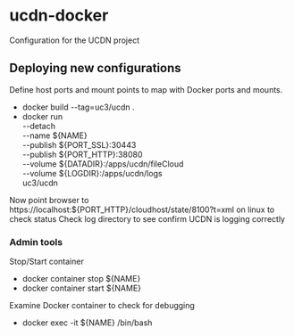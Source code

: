 ucdn-docker
===========

Configuration for the UCDN project

Deploying new configurations
----------------------------

Define host ports and mount points to map with Docker ports and mounts.

- docker build --tag=uc3/ucdn .
- docker run \
        --detach \
        --name ${NAME} \
        --publish ${PORT_SSL}:30443 \
        --publish ${PORT_HTTP}:38080 \
        --volume ${DATADIR}:/apps/ucdn/fileCloud \
        --volume ${LOGDIR}:/apps/ucdn/logs \
        uc3/ucdn

Now point browser to https://localhost:${PORT_HTTP}/cloudhost/state/8100?t=xml on linux to check status
Check log directory to see confirm UCDN is logging correctly

### Admin tools

Stop/Start container
- docker container stop ${NAME}
- docker container start ${NAME}

Examine Docker container to check for debugging
- docker exec -it ${NAME} /bin/bash

